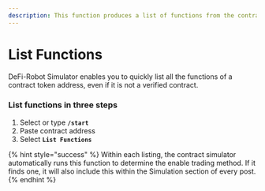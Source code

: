 ```yaml
---
description: This function produces a list of functions from the contract
---
```


# List Functions

DeFi-Robot Simulator enables you to quickly list all the functions of a contract token address, even if it is not a verified contract.

### List functions in three steps

1. Select or type **`/start`**
2. Paste contract address
3. Select **`List Functions`**

{% hint style="success" %}
Within each listing, the contract simulator automatically runs this function to determine the enable trading method. If it finds one, it will also include this within the Simulation section of every post.&#x20;
{% endhint %}
